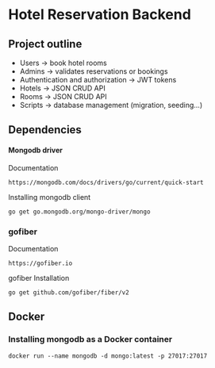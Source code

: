 # Hotel Reservation Backend

## Project outline
* Users -> book hotel rooms
* Admins -> validates reservations or bookings
* Authentication and authorization -> JWT tokens
* Hotels -> JSON CRUD API 
* Rooms -> JSON CRUD API
* Scripts -> database management (migration, seeding...) 

## Dependencies
#### Mongodb driver
Documentation
```
https://mongodb.com/docs/drivers/go/current/quick-start
```

Installing mongodb client
```
go get go.mongodb.org/mongo-driver/mongo
```

### gofiber
Documentation
```
https://gofiber.io
```

gofiber Installation
```
go get github.com/gofiber/fiber/v2
```

## Docker
### Installing mongodb as a Docker container
```
docker run --name mongodb -d mongo:latest -p 27017:27017
```
